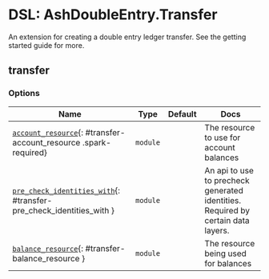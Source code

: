 <!--
This file was generated by Spark. Do not edit it by hand.
-->
# DSL: AshDoubleEntry.Transfer

An extension for creating a double entry ledger transfer. See the getting started guide for more.


## transfer







### Options

| Name | Type | Default | Docs |
|------|------|---------|------|
| [`account_resource`](#transfer-account_resource){: #transfer-account_resource .spark-required} | `module` |  | The resource to use for account balances |
| [`pre_check_identities_with`](#transfer-pre_check_identities_with){: #transfer-pre_check_identities_with } | `module` |  | An api to use to precheck generated identities. Required by certain data layers. |
| [`balance_resource`](#transfer-balance_resource){: #transfer-balance_resource } | `module` |  | The resource being used for balances |







<style type="text/css">.spark-required::after { content: "*"; color: red !important; }</style>
